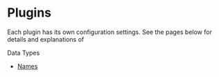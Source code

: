 # Plugins 

Each plugin has its own configuration settings. See the pages below for details and explanations of 

Data Types
- [Names](../client/src/plugins/dataTypes/Names/README.md)

